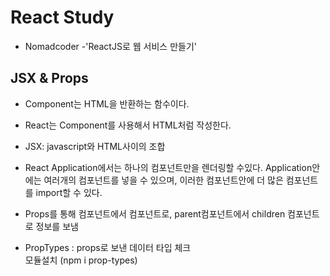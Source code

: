 # React Study
* Nomadcoder -'ReactJS로 웹 서비스 만들기'

## JSX & Props

* Component는 HTML을 반환하는 함수이다.
  
* React는 Component를 사용해서 HTML처럼 작성한다.
  
* JSX: javascript와 HTML사이의 조합 
  
* React Application에서는 하나의 컴포넌트만을 렌더링할 수있다. 
  Application안에는 여러개의 컴포넌트를 넣을 수 있으며, 이러한 컴포넌트안에 더 많은 컴포넌트를 import할 수 있다.

* Props를 통해 컴포넌트에서 컴포넌트로, parent컴포넌트에서 children 컴포넌트로 정보를 보냄 

* PropTypes : props로 보낸 데이터 타입 체크 
  <br> 모듈설치 (npm i prop-types)
